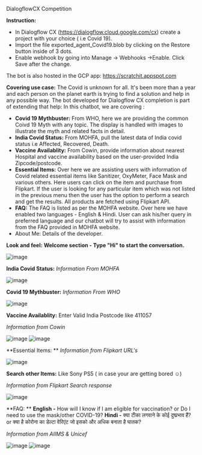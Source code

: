 DialogflowCX Competition 

**Instruction:**
- In Dialogflow CX (https://dialogflow.cloud.google.com/cx) create a project with your choice ( i.e Covid 19).
- Import the file exported_agent_Covid19.blob by clicking on the Restore button inside of 3 dots.
- Enable webhook by going into Manage -> Webhooks ->Enable. Click Save after the change.

The bot is also hosted in the GCP app: https://scratchit.appspot.com

**Covering use case:**
The Covid is unknown for all. It's been more than a year and each person on the planet earth is trying to find a solution and help in any possible way. The bot developed for Dialogflow CX completion is part of extending that help:
In this chatbot, we are covering :
- **Covid 19 Mythbuster:** From WHO,  here we are providing the common Coivd 19 Myth with any topic. The display is handled with images to illustrate the myth and related facts in detail.
- **India Covid Status:** From MOHFA, pull the latest data of India covid status i.e Affected, Recovered, Death.
- **Vaccine Availablity:** From Cowin, provide information about nearest Hospital and vaccine availability based on the user-provided India Zipcode/postcode.
- **Essential Items:** Over here we are assisting users with information of Covid related essential items like Sanitizer, OxyMeter, Face Mask and various others. Here users can click on the item and purchase from Flipkart. If the user is looking for any particular item which was not listed in the previous menu then the user has the option to perform a search and get the results. All products are fetched using Flipkart API.
- **FAQ:** The FAQ is listed as per the MOHFA website. Over here we have enabled two languages - English & Hindi. User can ask his/her query in preferred language and our chatbot will try to assist with information from the FAQ provided in MOHFA website.
- About Me: Details of the developer.

**Look and feel:**
**Welcome section - Type "Hi" to start the conversation.**

![image](https://user-images.githubusercontent.com/32197733/130456855-f890bb27-0785-43e4-91b6-f3c66940acfc.png)

**India Covid Status:** 
_Information From MOHFA_

![image](https://user-images.githubusercontent.com/32197733/130456976-5c5be232-4124-4c3f-a090-6aad9084a6c8.png)

**Covid 19 Mythbuster:**
_Information From WHO_

![image](https://user-images.githubusercontent.com/32197733/130457109-c7dd6f26-99f4-4e7d-836e-151014146f28.png)

**Vaccine Availablity:** 
Enter Valid India Postcode like 411057

_Information from Cowin_

![image](https://user-images.githubusercontent.com/32197733/130457287-79a3e35b-11d4-46ed-a4cb-24095de335c5.png)
![image](https://user-images.githubusercontent.com/32197733/130457340-3ac86395-21a5-481b-9f8d-8a71e27958e7.png)

**Essential Items: **
_Information from Flipkart URL's_

![image](https://user-images.githubusercontent.com/32197733/130457506-737b17fb-0cc7-428d-ad49-1b4cf7d4f3fa.png)

**Search other Items:** Like Sony PS5 ( in case your are getting bored ☺)

_Information from Flipkart Search response_

![image](https://user-images.githubusercontent.com/32197733/130457929-94d57b44-4aa0-4b53-92a7-98e81e9bd347.png)

**FAQ: **
**English -** How will I know if I am eligible for vaccination? or Do I need to use the mask/other COVID-19?
**Hindi -** क्या टीका लगवाने के कोई दुष्प्रभाव हैं? or क्या है कोरोना का डेल्टा वेरिएंट जो इसको और अधिक बनाता है घातक?

_Information from AIIMS & Unicef_

![image](https://user-images.githubusercontent.com/32197733/130459097-5f3c3802-1718-4888-b163-a25514da9e18.png)
![image](https://user-images.githubusercontent.com/32197733/130458755-5797f74b-4564-401b-9b69-3f9c09a7a02d.png)

